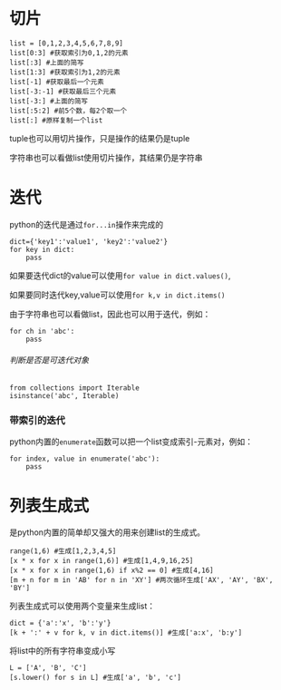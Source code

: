 # 切片

```
list = [0,1,2,3,4,5,6,7,8,9]
list[0:3] #获取索引为0,1,2的元素
list[:3] #上面的简写
list[1:3] #获取索引为1,2的元素
list[-1] #获取最后一个元素
list[-3:-1] #获取最后三个元素
list[-3:] #上面的简写
list[:5:2] #前5个数，每2个取一个
list[:] #原样复制一个list
```

tuple也可以用切片操作，只是操作的结果仍是tuple

字符串也可以看做list使用切片操作，其结果仍是字符串

# 迭代

python的迭代是通过`for...in`操作来完成的

```
dict={'key1':'value1', 'key2':'value2'}
for key in dict:
    pass
```

如果要迭代dict的value可以使用`for value in dict.values()`,

如果要同时迭代key,value可以使用`for k,v in dict.items()`

由于字符串也可以看做list，因此也可以用于迭代，例如：

```
for ch in 'abc':
    pass
```

###### 判断是否是可迭代对象

```
from collections import Iterable
isinstance('abc', Iterable)
```

### 带索引的迭代

python内置的`enumerate`函数可以把一个list变成索引-元素对，例如：

```
for index, value in enumerate('abc'):
    pass
```

# 列表生成式

是python内置的简单却又强大的用来创建list的生成式。

```
range(1,6) #生成[1,2,3,4,5]
[x * x for x in range(1,6)] #生成[1,4,9,16,25]
[x * x for x in range(1,6) if x%2 == 0] #生成[4,16]
[m + n for m in 'AB' for n in 'XY'] #两次循环生成['AX', 'AY', 'BX', 'BY']
```

列表生成式可以使用两个变量来生成list：

```
dict = {'a':'x', 'b':'y'}
[k + ':' + v for k, v in dict.items()] #生成['a:x', 'b:y']
```

将list中的所有字符串变成小写

```
L = ['A', 'B', 'C']
[s.lower() for s in L] #生成['a', 'b', 'c']
```



